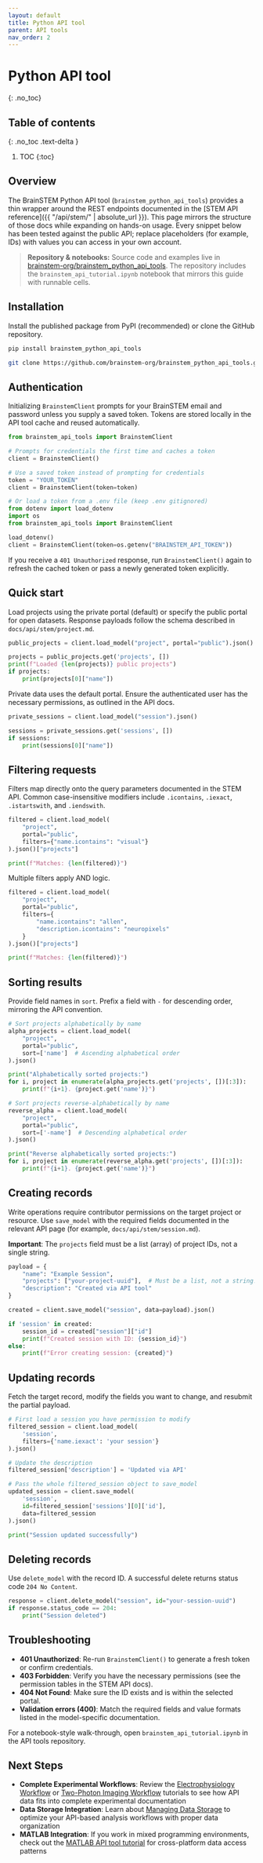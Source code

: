 ```yaml
---
layout: default
title: Python API tool
parent: API tools
nav_order: 2
---
```

# Python API tool
{: .no_toc}

## Table of contents
{: .no_toc .text-delta }

1. TOC
{:toc}

## Overview

The BrainSTEM Python API tool (`brainstem_python_api_tools`) provides a thin wrapper around the REST endpoints documented in the [STEM API reference]({{ "/api/stem/" | absolute_url }}). This page mirrors the structure of those docs while expanding on hands-on usage. Every snippet below has been tested against the public API; replace placeholders (for example, IDs) with values you can access in your own account.

> **Repository & notebooks:** Source code and examples live in [brainstem-org/brainstem_python_api_tools](https://github.com/brainstem-org/brainstem_python_api_tools). The repository includes the `brainstem_api_tutorial.ipynb` notebook that mirrors this guide with runnable cells.

## Installation

Install the published package from PyPI (recommended) or clone the GitHub repository.

```bash
pip install brainstem_python_api_tools
```

```bash
git clone https://github.com/brainstem-org/brainstem_python_api_tools.git
```

## Authentication

Initializing `BrainstemClient` prompts for your BrainSTEM email and password unless you supply a saved token. Tokens are stored locally in the API tool cache and reused automatically.

```python
from brainstem_api_tools import BrainstemClient

# Prompts for credentials the first time and caches a token
client = BrainstemClient()
```

```python
# Use a saved token instead of prompting for credentials
token = "YOUR_TOKEN"
client = BrainstemClient(token=token)

# Or load a token from a .env file (keep .env gitignored)
from dotenv import load_dotenv
import os
from brainstem_api_tools import BrainstemClient

load_dotenv()
client = BrainstemClient(token=os.getenv("BRAINSTEM_API_TOKEN"))
```

If you receive a `401 Unauthorized` response, run `BrainstemClient()` again to refresh the cached token or pass a newly generated token explicitly.

## Quick start

Load projects using the private portal (default) or specify the public portal for open datasets. Response payloads follow the schema described in `docs/api/stem/project.md`.

```python
public_projects = client.load_model("project", portal="public").json()

projects = public_projects.get('projects', [])
print(f"Loaded {len(projects)} public projects")
if projects:
    print(projects[0]["name"])
```

Private data uses the default portal. Ensure the authenticated user has the necessary permissions, as outlined in the API docs.

```python
private_sessions = client.load_model("session").json()

sessions = private_sessions.get('sessions', [])
if sessions:
    print(sessions[0]["name"])
```

## Filtering requests

Filters map directly onto the query parameters documented in the STEM API. Common case-insensitive modifiers include `.icontains`, `.iexact`, `.istartswith`, and `.iendswith`.

```python
filtered = client.load_model(
    "project",
    portal="public",
    filters={"name.icontains": "visual"}
).json()["projects"]

print(f"Matches: {len(filtered)}")
```

Multiple filters apply AND logic.

```python
filtered = client.load_model(
    "project",
    portal="public",
    filters={
        "name.icontains": "allen",
        "description.icontains": "neuropixels"
    }
).json()["projects"]

print(f"Matches: {len(filtered)}")
```

## Sorting results

Provide field names in `sort`. Prefix a field with `-` for descending order, mirroring the API convention.

```python
# Sort projects alphabetically by name
alpha_projects = client.load_model(
    "project",
    portal="public",
    sort=['name']  # Ascending alphabetical order
).json()

print("Alphabetically sorted projects:")
for i, project in enumerate(alpha_projects.get('projects', [])[:3]):
    print(f"{i+1}. {project.get('name')}")

# Sort projects reverse-alphabetically by name
reverse_alpha = client.load_model(
    "project",
    portal="public",
    sort=['-name']  # Descending alphabetical order
).json()

print("Reverse alphabetically sorted projects:")
for i, project in enumerate(reverse_alpha.get('projects', [])[:3]):
    print(f"{i+1}. {project.get('name')}")
```

## Creating records

Write operations require contributor permissions on the target project or resource. Use `save_model` with the required fields documented in the relevant API page (for example, `docs/api/stem/session.md`).

**Important**: The `projects` field must be a list (array) of project IDs, not a single string.

```python
payload = {
    "name": "Example Session",
    "projects": ["your-project-uuid"],  # Must be a list, not a string!
    "description": "Created via API tool"
}

created = client.save_model("session", data=payload).json()

if 'session' in created:
    session_id = created["session"]["id"]
    print(f"Created session with ID: {session_id}")
else:
    print(f"Error creating session: {created}")
```

## Updating records

Fetch the target record, modify the fields you want to change, and resubmit the partial payload.

```python
# First load a session you have permission to modify
filtered_session = client.load_model(
    'session', 
    filters={'name.iexact': 'your session'}
).json()

# Update the description
filtered_session['description'] = 'Updated via API'

# Pass the whole filtered_session object to save_model
updated_session = client.save_model(
    'session', 
    id=filtered_session['sessions'][0]['id'], 
    data=filtered_session
).json()

print("Session updated successfully")
```

## Deleting records

Use `delete_model` with the record ID. A successful delete returns status code `204 No Content`.

```python
response = client.delete_model("session", id="your-session-uuid")
if response.status_code == 204:
    print("Session deleted")
```

## Troubleshooting

- **401 Unauthorized**: Re-run `BrainstemClient()` to generate a fresh token or confirm credentials.
- **403 Forbidden**: Verify you have the necessary permissions (see the permission tables in the STEM API docs).
- **404 Not Found**: Make sure the ID exists and is within the selected portal.
- **Validation errors (400)**: Match the required fields and value formats listed in the model-specific documentation.

For a notebook-style walk-through, open `brainstem_api_tutorial.ipynb` in the API tools repository.

## Next Steps

- **Complete Experimental Workflows**: Review the [Electrophysiology Workflow]({{site.baseurl}}/tutorials/electrophysiology-workflow) or [Two-Photon Imaging Workflow]({{site.baseurl}}/tutorials/two-photon-imaging-workflow) tutorials to see how API data fits into complete experimental documentation
- **Data Storage Integration**: Learn about [Managing Data Storage]({{site.baseurl}}/tutorials/managing-data-storage) to optimize your API-based analysis workflows with proper data organization
- **MATLAB Integration**: If you work in mixed programming environments, check out the [MATLAB API tool tutorial]({{site.baseurl}}/tutorials/matlab-api-tool) for cross-platform data access patterns
